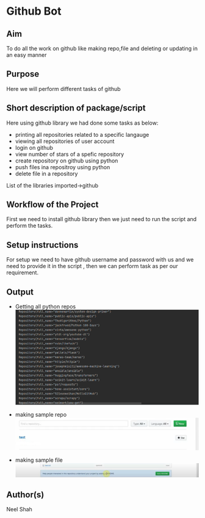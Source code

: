 # Github Bot

## Aim

To do all the work on github like making repo,file and deleting or updating in an easy manner

## Purpose

Here we will perform different tasks of github

## Short description of package/script

 Here using github library we had done some tasks as below:
-  printing all repositories related to a specific langauge
- viewing all repositories of user account
- login on github
- view number of stars of a spefic repository
- create repository on github using python
- push files ina repositroy using python
- delete file in a repository

 List of the libraries imported->github


## Workflow of the Project

First we need to install github library then we just need to run the script and perform the tasks.


## Setup instructions
For setup we need to have github username and password with us and we need to provide it in the script , then we can perform task as per our requirement.




## Output
- Getting all python repos
![image](Images/output_1(git).png)

- making sample repo
![image](Images/output_2(git).png)

- making sample file
![image](Images/output_3(git).png)
## Author(s)

Neel Shah
